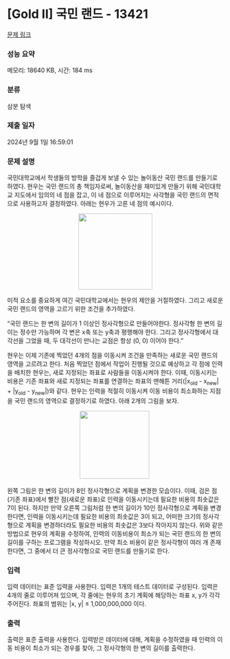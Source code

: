 # [Gold II] 국민 랜드 - 13421 

[문제 링크](https://www.acmicpc.net/problem/13421) 

### 성능 요약

메모리: 18640 KB, 시간: 184 ms

### 분류

삼분 탐색

### 제출 일자

2024년 9월 1일 16:59:01

### 문제 설명

<p>국민대학교에서 학생들의 방학을 즐겁게 보낼 수 있는 놀이동산 국민 랜드를 만들기로 하였다. 현우는 국민 랜드의 총 책임자로써, 놀이동산을 재미있게 만들기 위해 국민대학교 지도에서 임의의 네 점을 잡고, 이 네 점으로 이루어지는 사각형을 국민 랜드의 면적으로 사용하고자 결정하였다. 아래는 현우가 고른 네 점의 예시이다.</p>

<p style="text-align:center"><img alt="" src="https://onlinejudgeimages.s3-ap-northeast-1.amazonaws.com/problem/13421/i1.png" style="height:177px; width:172px"></p>

<p>미적 요소를 중요하게 여긴 국민대학교에서는 현우의 제안을 거절하였다. 그리고 새로운 국민 랜드의 영역을 고르기 위한 조건을 추가하였다.</p>

<p>“국민 랜드는 한 변의 길이가 1 이상인 정사각형으로 만들어야한다. 정사각형 한 변의 길이는 정수만 가능하며 각 변은 x축 또는 y축과 평행해야 한다. 그리고 정사각형에서 대각선을 그었을 때, 두 대각선이 만나는 교점은 항상 (0, 0) 이어야 한다.”</p>

<p>현우는 이제 기존에 찍었던 4개의 점을 이동시켜 조건을 만족하는 새로운 국민 랜드의 영역을 고르려고 한다. 처음 찍었던 점에서 작업이 진행될 것으로 예상하고 각 점에 인력을 배치한 현우는, 새로 지정되는 좌표로 사람들을 이동시켜야 한다. 이때, 이동시키는 비용은 기존 좌표와 새로 지정되는 좌표를 연결하는 좌표의 맨해튼 거리(|x<sub>old</sub> - x<sub>new</sub>| + |y<sub>old</sub> - y<sub>new</sub>|)와 같다. 현우는 인력을 적절히 이동시켜 이동 비용이 최소화하는 지점을 국민 랜드의 영역으로 결정하기로 하였다. 아래 2개의 그림을 보자.</p>

<p style="text-align:center"><img alt="" src="https://onlinejudgeimages.s3-ap-northeast-1.amazonaws.com/problem/13421/i2.png" style="height:158px; width:162px"> <img alt="" src="https://onlinejudgeimages.s3-ap-northeast-1.amazonaws.com/problem/13421/i3.png"></p>

<p>왼쪽 그림은 한 변의 길이가 8인 정사각형으로 계획을 변경한 모습이다. 이때, 검은 점(기존 좌표)에서 빨잔 점(새로운 좌표)로 인력을 이동시키는데 필요한 비용의 최솟값은 7이 된다. 하지만 만약 오른쪽 그림처럼 한 변의 길이가 10인 정사각형으로 계획을 변경한다면, 인력을 이동시키는데 필요한 비용의 최솟값은 3이 되고, 어떠한 크기의 정사각형으로 계획을 변경하더라도 필요한 비용의 최솟값은 3보다 작아지지 않는다. 위와 같은 방법으로 현우의 계획을 수정하여, 인력의 이동비용이 최소가 되는 국민 랜드의 한 변의 길이를 구하는 프로그램을 작성하시오. 만약 최소 비용이 같은 정사각형이 여러 개 존재한다면, 그 중에서 더 큰 정사각형으로 국민 랜드를 만들기로 한다.</p>

### 입력 

 <p>입력 데이터는 표준 입력을 사용한다. 입력은 1개의 테스트 데이터로 구성된다. 입력은 4개의 줄로 이루어져 있으며, 각 줄에는 현우의 초기 계획에 해당하는 좌표 x, y가 각각 주어진다. 좌표의 범위는 |x, y| ≤ 1,000,000,000 이다.</p>

### 출력 

 <p>출력은 표준 출력을 사용한다. 입력받은 데이터에 대해, 계획을 수정하였을 때 인력의 이동 비용이 최소가 되는 경우를 찾아, 그 정사각형의 한 변의 길이를 출력한다.</p>

